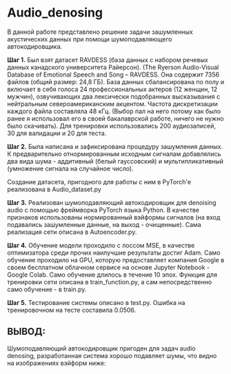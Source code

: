 # Audio_denosing

В данной работе представлено решение задачи зашумленных акустических данных при помощи шумоподавляющего автокодировщика.

**Шаг 1.** Был взят датасет RAVDESS (база данных с набором речевых данных канадского университета Райерсон). (The Ryerson Audio-Visual Database of Emotional Speech and Song – RAVDESS. Она содержит 7356 файлов (общий размер: 24,8 ГБ). База данных сбалансирована по полу и включает в себя голоса 24 профессиональных актеров (12 женщин, 12 мужчин), озвучивающих два лексически подобранных высказывания с нейтральным североамериканским акцентом. Частота дискретизации каждого файла составляла 48 кГц.
(Выбор пал на него потому как было ранее я использовал его в своей бакалаврской работе, ничего не нужно было скачивать). Для тренировки использовались 200 аудиозаписей, 30 для валидации и 20 для теста.

**Шаг 2.** Была написана и зафиксирована процедуру зашумления данных. К предварительно отнормированным исходным сигналам добавлялись два вида шума - аддитивный (белый гауссовский) и мультипликативный (умножение сигнала на случайное число). 

Создание датасета, пригодного для работы с ним в PyTorch'e реализована в Audio_dataset.py

**Шаг 3.** Реализован шумоподавляющий автокодировщик для denoising audio с помощью фреймворка PyTorch языка Python. В качестве признаков использованы нормированный вэйформы сигналов (на вход подавались зашумленные данные, на выход - очищенные). Сама реализация сети описана в Autoencoder.py.

**Шаг 4.** Обучение модели проходило с лоссом MSE, в качестве оптимизатора среди прочих наилучшие результаты достиг Adam. Само обучение проходило на GPU, которую предоставляет компания Google в своем бесплатном облачном сервисе на основе Jupyter Notebook - Google Colab. Само обучение длилось в течение 10 эпох. Функция для тренировки сети описана в train_function.py, а сам непосредственно само обучение - в train.py.

**Шаг 5.** Тестирование системы описано в test.py. Ошибка на тренировочном на тесте составила 0.0506. 

## ВЫВОД:
Шумоподавляющий автокодировщик пригоден для задач audio denosing, разработанная система хорошо подавляет шумы, что видно на изображениях вэйформ ниже:
